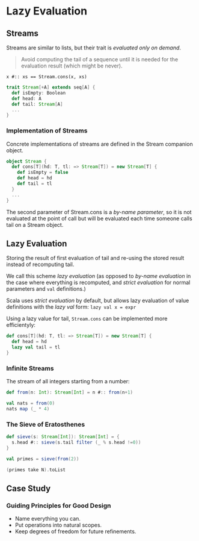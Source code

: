 # Lazy Evaluation

## Streams

Streams are similar to lists, but their trait is *evaluated only on demand*.
> Avoid computing the tail of a sequence until it is needed for the evaluation result (which might be never).

`x #:: xs == Stream.cons(x, xs)`

``` Scala
trait Stream[+A] extends seq[A] {
  def isEmpty: Boolean
  def head: A
  def tail: Stream[A]
  ...
}
```

### Implementation of Streams
Concrete implementations of streams are defined in the Stream companion object.
``` Scala
object Stream {
  def cons[T](hd: T, tl: => Stream[T]) = new Stream[T] {
    def isEmpty = false
    def head = hd
    def tail = tl
  }
  ...
}
```
The second parameter of Stream.cons is a *by-name parameter*, so it is not evaluated at the point of call but will be evaluated each time someone calls tail on a Stream object.


## Lazy Evaluation
Storing the result of first evaluation of tail and re-using the stored result instead of recomputing tail.

We call this scheme *lazy evaluation* (as opposed to *by-name evaluation* in the case where everything is recomputed, and *strict evaluation* for normal parameters and `val` definitions.)

Scala uses *strict evaluation* by default, but allows lazy evaluation of value definitions with the *lazy val* form: `lazy val x = expr`

Using a lazy value for tail, `Stream.cons` can be implemented more efficientyly:
``` Scala
def cons[T](hd: T, tl: => Stream[T]) = new Stream[T] {
  def head = hd
  lazy val tail = tl
}
```

### Infinite Streams
The stream of all integers starting from a number:
``` Scala
def from(n: Int): Stream[Int] = n #:: from(n+1)

val nats = from(0)
nats map (_ * 4)
```

### The Sieve of Eratosthenes
``` Scala
def sieve(s: Stream[Int]): Stream[Int] = {
  s.head #:: sieve(s.tail filter (_ % s.head !=0))
}

val primes = sieve(from(2))

(primes take N).toList
```

## Case Study

### Guiding Principles for Good Design
* Name everything you can.
* Put operations into natural scopes.
* Keep degrees of freedom for future refinements.


